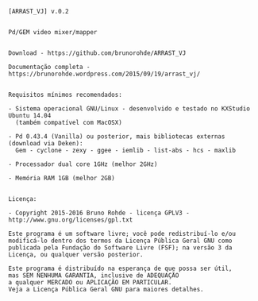 

    [ARRAST_VJ] v.0.2
    

    Pd/GEM video mixer/mapper


    Download - https://github.com/brunorohde/ARRAST_VJ

    Documentação completa - https://brunorohde.wordpress.com/2015/09/19/arrast_vj/


    Requisitos mínimos recomendados:
    
    - Sistema operacional GNU/Linux - desenvolvido e testado no KXStudio Ubuntu 14.04
      (também compatível com MacOSX)
    
    - Pd 0.43.4 (Vanilla) ou posterior, mais bibliotecas externas (download via Deken):
      Gem - cyclone - zexy - ggee - iemlib - list-abs - hcs - maxlib
    
    - Processador dual core 1GHz (melhor 2GHz)
    
    - Memória RAM 1GB (melhor 2GB)
    
    
    Licença:
    
    - Copyright 2015-2016 Bruno Rohde - licença GPLV3 - http://www.gnu.org/licenses/gpl.txt
    
    Este programa é um software livre; você pode redistribuí-lo e/ou 
    modificá-lo dentro dos termos da Licença Pública Geral GNU como 
    publicada pela Fundação do Software Livre (FSF); na versão 3 da 
    Licença, ou qualquer versão posterior.

    Este programa é distribuído na esperança de que possa ser útil, 
    mas SEM NENHUMA GARANTIA, inclusive de ADEQUAÇÃO
    a qualquer MERCADO ou APLICAÇÃO EM PARTICULAR.
    Veja a Licença Pública Geral GNU para maiores detalhes.

    
    
